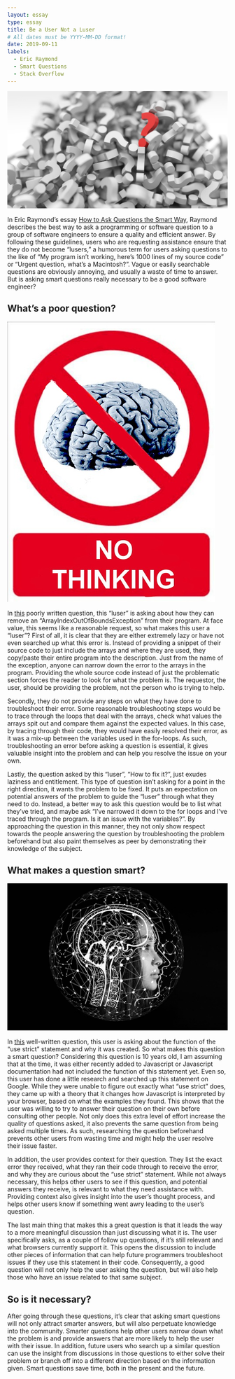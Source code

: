 ```yaml
---
layout: essay
type: essay
title: Be a User Not a Luser
# All dates must be YYYY-MM-DD format!
date: 2019-09-11
labels:
  - Eric Raymond
  - Smart Questions
  - Stack Overflow
---
```

<img class="ui medium image" src="../images/question.jpg">

In Eric Raymond’s essay <a href = "http://www.catb.org/esr/faqs/smart-questions.html">How to Ask Questions the Smart Way</a>, Raymond describes the best way to ask a programming or software question to a group of software engineers to ensure a quality and efficient answer. By following these guidelines, users who are requesting assistance ensure that they do not become “lusers,” a humorous term for users asking questions to the like of “My program isn’t working, here’s 1000 lines of my source code” or “Urgent question, what’s a Macintosh?”. Vague or easily searchable questions are obviously annoying, and usually a waste of time to answer. But is asking smart questions really necessary to be a good software engineer?

## What’s a poor question?

<img class="ui medium image" src="../images/stupid.jpg">

In <a href = "https://stackoverflow.com/questions/31211470/remove-arrayindexoutofboundsexception">this</a> poorly written question, this “luser” is asking about how they can remove an “ArrayIndexOutOfBoundsException” from their program. At face value, this seems like a reasonable request, so what makes this user a “luser”? First of all, it is clear that they are either extremely lazy or have not even searched up what this error is. Instead of providing a snippet of their source code to just include the arrays and where they are used, they copy/paste their entire program into the description. Just from the name of the exception, anyone can narrow down the error to the arrays in the program. Providing the whole source code instead of just the problematic section forces the reader to look for what the problem is. The requestor, the user, should be providing the problem, not the person who is trying to help. 

Secondly, they do not provide any steps on what they have done to troubleshoot their error. Some reasonable troubleshooting steps would be to trace through the loops that deal with the arrays, check what values the arrays spit out and compare them against the expected values. In this case, by tracing through their code, they would have easily resolved their error, as it was a mix-up between the variables used in the for-loops. As such, troubleshooting an error before asking a question is essential, it gives valuable insight into the problem and can help you resolve the issue on your own. 

Lastly, the question asked by this “luser”, “How to fix it?”, just exudes laziness and entitlement. This type of question isn’t asking for a point in the right direction, it wants the problem to be fixed. It puts an expectation on potential answers of the problem to guide the “luser” through what they need to do. Instead, a better way to ask this question would be to list what they’ve tried, and maybe ask “I’ve narrowed it down to the for loops and I’ve traced through the program. Is it an issue with the variables?”. By approaching the question in this manner, they not only show respect towards the people answering the question by troubleshooting the problem beforehand but also paint themselves as peer by demonstrating their knowledge of the subject. 

## What makes a question smart?

<img class="ui medium image" src="../images/smart.jpg">

In <a href= "https://stackoverflow.com/questions/1335851/what-does-use-strict-do-in-javascript-and-what-is-the-reasoning-behind-it?rq=1">this</a> well-written question, this user is asking about the function of the “use strict” statement and why it was created. So what makes this question a smart question? Considering this question is 10 years old, I am assuming that at the time, it was either recently added to Javascript or Javascript documentation had not included the function of this statement yet. Even so, this user has done a little research and searched up this statement on Google. While they were unable to figure out exactly what “use strict” does, they came up with a theory that it changes how Javascript is interpreted by your browser, based on what the examples they found. This shows that the user was willing to try to answer their question on their own before consulting other people. Not only does this extra level of effort increase the quality of questions asked, it also prevents the same question from being asked multiple times. As such, researching the question beforehand prevents other users from wasting time and might help the user resolve their issue faster.

In addition, the user provides context for their question. They list the exact error they received, what they ran their code through to receive the error, and why they are curious about the “use strict” statement. While not always necessary, this helps other users to see if this question, and potential answers they receive, is relevant to what they need assistance with. Providing context also gives insight into the user’s thought process, and helps other users know if something went awry leading to the user’s question.

The last main thing that makes this a great question is that it leads the way to a more meaningful discussion than just discussing what it is. The user specifically asks, as a couple of follow up questions, if it’s still relevant and what browsers currently support it. This opens the discussion to include other pieces of information that can help future programmers troubleshoot issues if they use this statement in their code. Consequently, a good question will not only help the user asking the question, but will also help those who have an issue related to that same subject. 

## So is it necessary?

After going through these questions, it’s clear that asking smart questions will not only attract smarter answers, but will also perpetuate knowledge into the community. Smarter questions help other users narrow down what the problem is and provide answers that are more likely to help the user with their issue. In addition, future users who search up a similar question can use the insight from discussions in those questions to either solve their problem or branch off into a different direction based on the information given. Smart questions save time, both in the present and the future.
